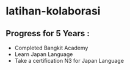 # latihan-kolaborasi

## Progress for 5 Years :
- Completed Bangkit Academy
- Learn Japan Language
- Take a certification N3 for Japan Language
